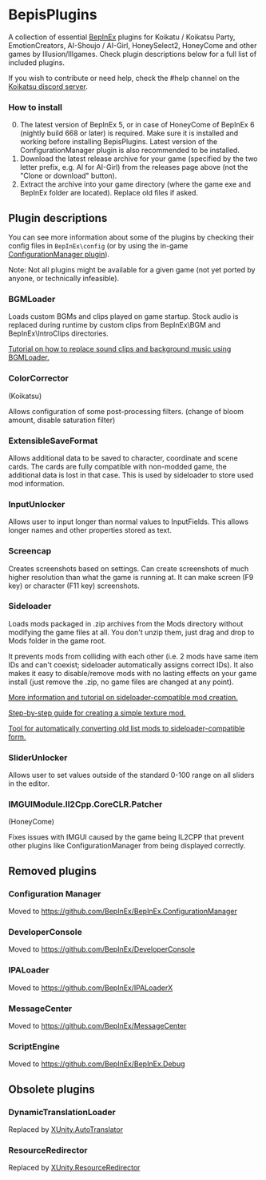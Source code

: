 # BepisPlugins
A collection of essential [BepInEx](https://github.com/BepInEx/BepInEx) plugins for Koikatu / Koikatsu Party, EmotionCreators, AI-Shoujo / AI-Girl, HoneySelect2, HoneyCome and other games by Illusion/Illgames. Check plugin descriptions below for a full list of included plugins. 

If you wish to contribute or need help, check the #help channel on the [Koikatsu discord server](https://discord.gg/hevygx6).

### How to install
0. The latest version of BepInEx 5, or in case of HoneyCome of BepInEx 6 (nightly build 668 or later) is required. Make sure it is installed and working before installing BepisPlugins. Latest version of the ConfigurationManager plugin is also recommended to be installed.
1. Download the latest release archive for your game (specified by the two letter prefix, e.g. AI for AI-Girl) from the releases page above (not the "Clone or download" button).
2. Extract the archive into your game directory (where the game exe and BepInEx folder are located). Replace old files if asked.

## Plugin descriptions
You can see more information about some of the plugins by checking their config files in `BepInEx\config` (or by using the in-game [ConfigurationManager plugin](https://github.com/BepInEx/BepInEx.ConfigurationManager)).

Note: Not all plugins might be available for a given game (not yet ported by anyone, or technically infeasible).

### BGMLoader
Loads custom BGMs and clips played on game startup. Stock audio is replaced during runtime by custom clips from BepInEx\BGM and BepInEx\IntroClips directories.

[Tutorial on how to replace sound clips and background music using BGMLoader.](https://github.com/IllusionMods/BepisPlugins/wiki/BGM-Loader)

### ColorCorrector
(Koikatsu)

Allows configuration of some post-processing filters. (change of bloom amount, disable saturation filter)

### ExtensibleSaveFormat
Allows additional data to be saved to character, coordinate and scene cards. The cards are fully compatible with non-modded game, the additional data is lost in that case. This is used by sideloader to store used mod information.

### InputUnlocker
Allows user to input longer than normal values to InputFields. This allows longer names and other properties stored as text.

### Screencap
Creates screenshots based on settings. Can create screenshots of much higher resolution than what the game is running at. It can make screen (F9 key) or character (F11 key) screenshots.

### Sideloader
Loads mods packaged in .zip archives from the Mods directory without modifying the game files at all. You don't unzip them, just drag and drop to Mods folder in the game root.

It prevents mods from colliding with each other (i.e. 2 mods have same item IDs and can't coexist; sideloader automatically assigns correct IDs). It also makes it easy to disable/remove mods with no lasting effects on your game install (just remove the .zip, no game files are changed at any point).

[More information and tutorial on sideloader-compatible mod creation.](https://github.com/IllusionMods/BepisPlugins/wiki/1-Introduction-to-zipmod-format)

[Step-by-step guide for creating a simple texture mod.](https://github.com/IllusionMods/BepisPlugins/wiki/2-How-to-create-a-simple-zipmod)

[Tool for automatically converting old list mods to sideloader-compatible form.](https://github.com/IllusionMods/ZipStudio/releases)

### SliderUnlocker
Allows user to set values outside of the standard 0-100 range on all sliders in the editor.

### IMGUIModule.Il2Cpp.CoreCLR.Patcher
(HoneyCome)

Fixes issues with IMGUI caused by the game being IL2CPP that prevent other plugins like ConfigurationManager from being displayed correctly.

## Removed plugins

### Configuration Manager
Moved to https://github.com/BepInEx/BepInEx.ConfigurationManager

### DeveloperConsole
Moved to https://github.com/BepInEx/DeveloperConsole

### IPALoader
Moved to https://github.com/BepInEx/IPALoaderX

### MessageCenter
Moved to https://github.com/BepInEx/MessageCenter

### ScriptEngine
Moved to https://github.com/BepInEx/BepInEx.Debug

## Obsolete plugins
### DynamicTranslationLoader
Replaced by [XUnity.AutoTranslator](https://github.com/bbepis/XUnity.AutoTranslator)

### ResourceRedirector
Replaced by [XUnity.ResourceRedirector](https://github.com/bbepis/XUnity.AutoTranslator)
